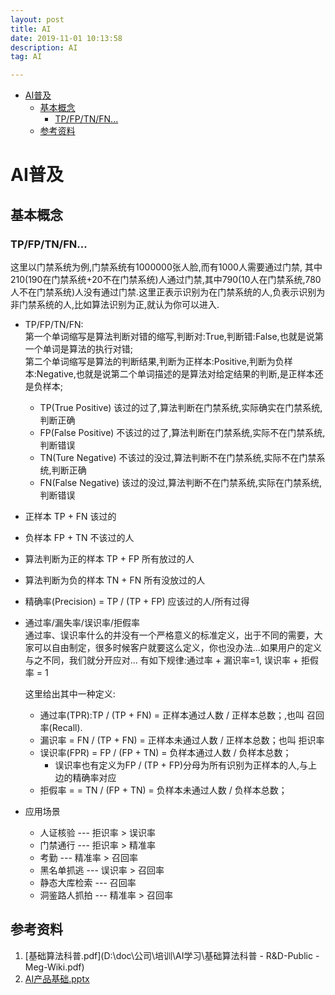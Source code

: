 ```yaml
---
layout: post
title: AI
date: 2019-11-01 10:13:58
description: AI
tag: AI

---
```



- [AI普及](#ai普及)
  - [基本概念](#基本概念)
    - [TP/FP/TN/FN...](#tpfptnfn)
  - [参考资料](#参考资料)

# AI普及
## 基本概念
### TP/FP/TN/FN...
这里以门禁系统为例,门禁系统有1000000张人脸,而有1000人需要通过门禁, 其中210(190在门禁系统+20不在门禁系统)人通过门禁,其中790(10人在门禁系统,780人不在门禁系统)人没有通过门禁.这里正表示识别为在门禁系统的人,负表示识别为非门禁系统的人,比如算法识别为正,就认为你可以进入.
+ TP/FP/TN/FN:  
第一个单词缩写是算法判断对错的缩写,判断对:True,判断错:False,也就是说第一个单词是算法的执行对错;   
第二个单词缩写是算法的判断结果,判断为正样本:Positive,判断为负样本:Negative,也就是说第二个单词描述的是算法对给定结果的判断,是正样本还是负样本;
  + TP(True Positive) 该过的过了,算法判断在门禁系统,实际确实在门禁系统,判断正确
  + FP(False Positive) 不该过的过了,算法判断在门禁系统,实际不在门禁系统,判断错误
  + TN(Ture Negative) 不该过的没过,算法判断不在门禁系统,实际不在门禁系统,判断正确
  + FN(False Negative) 该过的没过,算法判断不在门禁系统,实际在门禁系统,判断错误
+ 正样本 TP + FN  该过的
+ 负样本 FP + TN  不该过的人
+ 算法判断为正的样本 TP + FP 所有放过的人
+ 算法判断为负的样本 TN + FN 所有没放过的人
+ 精确率(Precision) = TP / (TP + FP) 应该过的人/所有过得

+ 通过率/漏失率/误识率/拒假率  
    通过率、误识率什么的并没有一个严格意义的标准定义，出于不同的需要，大家可以自由制定，很多时候客户就要这么定义，你也没办法...如果用户的定义与之不同，我们就分开应对...
    有如下规律:通过率 + 漏识率=1, 误识率 + 拒假率 = 1

    这里给出其中一种定义:
  + 通过率(TPR):TP / (TP + FN) = 正样本通过人数 / 正样本总数；,也叫 召回率(Recall).
  + 漏识率 = FN / (TP + FN) = 正样本未通过人数 / 正样本总数；也叫 拒识率
  + 误识率(FPR) = FP / (FP + TN) = 负样本通过人数 / 负样本总数；
    + 误识率也有定义为FP / (TP + FP)分母为所有识别为正样本的人,与上边的精确率对应
  + 拒假率 =  = TN / (FP + TN) = 负样本未通过人数 / 负样本总数；

+ 应用场景
    + 人证核验   ---      拒识率 > 误识率
    + 门禁通行   ---      拒识率 > 精准率
    + 考勤   ---          精准率 > 召回率
    + 黑名单抓逃   ---     误识率 > 召回率
    + 静态大库检索   ---   召回率
    + 洞鉴路人抓拍   ---   精准率 > 召回率

## 参考资料
1. [基础算法科普.pdf](D:\doc\公司\培训\AI学习\基础算法科普 - R&D-Public - Meg-Wiki.pdf)
2. [AI产品基础.pptx](D:\doc\公司\培训\AI学习\AI产品基础.pptx)